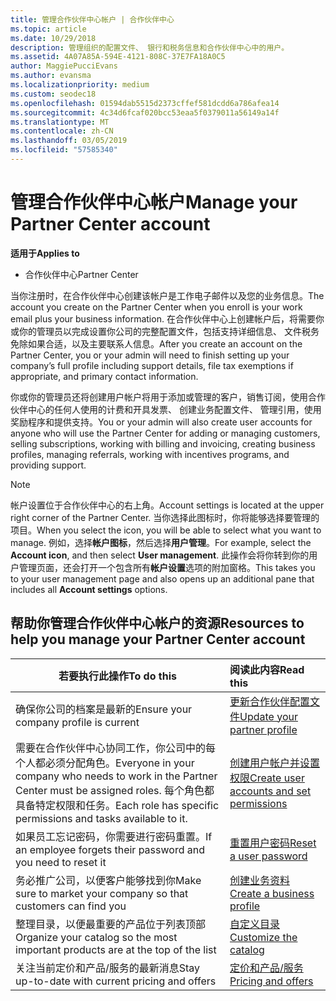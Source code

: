 ```yaml
---
title: 管理合作伙伴中心帐户 | 合作伙伴中心
ms.topic: article
ms.date: 10/29/2018
description: 管理组织的配置文件、 银行和税务信息和合作伙伴中心中的用户。
ms.assetid: 4A07A85A-594E-4121-808C-37E7FA18A0C5
author: MaggiePucciEvans
ms.author: evansma
ms.localizationpriority: medium
ms.custom: seodec18
ms.openlocfilehash: 01594dab5515d2373cffef581dcdd6a786afea14
ms.sourcegitcommit: 4c34d6fcaf020bcc53eaa5f0379011a56149a14f
ms.translationtype: MT
ms.contentlocale: zh-CN
ms.lasthandoff: 03/05/2019
ms.locfileid: "57585340"
---
```

# <a name="manage-your-partner-center-account"></a><span data-ttu-id="7abb8-103">管理合作伙伴中心帐户</span><span class="sxs-lookup"><span data-stu-id="7abb8-103">Manage your Partner Center account</span></span>

<span data-ttu-id="7abb8-104">**适用于**</span><span class="sxs-lookup"><span data-stu-id="7abb8-104">**Applies to**</span></span>

-  <span data-ttu-id="7abb8-105">合作伙伴中心</span><span class="sxs-lookup"><span data-stu-id="7abb8-105">Partner Center</span></span>

<span data-ttu-id="7abb8-106">当你注册时，在合作伙伴中心创建该帐户是工作电子邮件以及您的业务信息。</span><span class="sxs-lookup"><span data-stu-id="7abb8-106">The account you create on the Partner Center when you enroll is your work email plus your business information.</span></span> <span data-ttu-id="7abb8-107">在合作伙伴中心上创建帐户后，将需要你或你的管理员以完成设置你公司的完整配置文件，包括支持详细信息、 文件税务免除如果合适，以及主要联系人信息。</span><span class="sxs-lookup"><span data-stu-id="7abb8-107">After you create an account on the Partner Center, you or your admin will need to finish setting up your company’s full profile including support details, file tax exemptions if appropriate, and primary contact information.</span></span> 

<span data-ttu-id="7abb8-108">你或你的管理员还将创建用户帐户将用于添加或管理的客户，销售订阅，使用合作伙伴中心的任何人使用的计费和开具发票、 创建业务配置文件、 管理引用，使用奖励程序和提供支持。</span><span class="sxs-lookup"><span data-stu-id="7abb8-108">You or your admin will also create user accounts for anyone who will use the Partner Center for adding or managing customers, selling subscriptions, working with billing and invoicing, creating business profiles, managing referrals, working with incentives programs, and providing support.</span></span>

>[!NOTE]
><span data-ttu-id="7abb8-109">帐户设置位于合作伙伴中心的右上角。</span><span class="sxs-lookup"><span data-stu-id="7abb8-109">Account settings is located at the upper right corner of the Partner Center.</span></span> <span data-ttu-id="7abb8-110">当你选择此图标时，你将能够选择要管理的项目。</span><span class="sxs-lookup"><span data-stu-id="7abb8-110">When you select the icon, you will be able to select what you want to manage.</span></span> <span data-ttu-id="7abb8-111">例如，选择**帐户图标**，然后选择**用户管理**。</span><span class="sxs-lookup"><span data-stu-id="7abb8-111">For example, select the **Account icon**, and then select **User management**.</span></span> <span data-ttu-id="7abb8-112">此操作会将你转到你的用户管理页面，还会打开一个包含所有**帐户设置**选项的附加窗格。</span><span class="sxs-lookup"><span data-stu-id="7abb8-112">This takes you to your user management page and also opens up an additional pane that includes all **Account settings** options.</span></span>


## <a name="resources-to-help-you-manage-your-partner-center-account"></a><span data-ttu-id="7abb8-113">帮助你管理合作伙伴中心帐户的资源</span><span class="sxs-lookup"><span data-stu-id="7abb8-113">Resources to help you manage your Partner Center account</span></span>

|<span data-ttu-id="7abb8-114">**若要执行此操作**</span><span class="sxs-lookup"><span data-stu-id="7abb8-114">**To do this**</span></span>   |<span data-ttu-id="7abb8-115">**阅读此内容**</span><span class="sxs-lookup"><span data-stu-id="7abb8-115">**Read this**</span></span>   |
|-----------------------|:-----------------------|
|<span data-ttu-id="7abb8-116">确保你公司的档案是最新的</span><span class="sxs-lookup"><span data-stu-id="7abb8-116">Ensure your company profile is current</span></span>   |[<span data-ttu-id="7abb8-117">更新合作伙伴配置文件</span><span class="sxs-lookup"><span data-stu-id="7abb8-117">Update your partner profile</span></span>](update-your-partner-profile.md)|
|<span data-ttu-id="7abb8-118">需要在合作伙伴中心协同工作，你公司中的每个人都必须分配角色。</span><span class="sxs-lookup"><span data-stu-id="7abb8-118">Everyone in your company who needs to work in the Partner Center must be assigned roles.</span></span> <span data-ttu-id="7abb8-119">每个角色都具备特定权限和任务。</span><span class="sxs-lookup"><span data-stu-id="7abb8-119">Each role has specific permissions and tasks available to it.</span></span>|[<span data-ttu-id="7abb8-120">创建用户帐户并设置权限</span><span class="sxs-lookup"><span data-stu-id="7abb8-120">Create user accounts and set permissions</span></span>](create-user-accounts-and-set-permissions.md)|
|<span data-ttu-id="7abb8-121">如果员工忘记密码，你需要进行密码重置。</span><span class="sxs-lookup"><span data-stu-id="7abb8-121">If an employee forgets their password and you need to reset it</span></span>  |[<span data-ttu-id="7abb8-122">重置用户密码</span><span class="sxs-lookup"><span data-stu-id="7abb8-122">Reset a user password</span></span>](reset-a-user-password.md)|
|<span data-ttu-id="7abb8-123">务必推广公司，以便客户能够找到你</span><span class="sxs-lookup"><span data-stu-id="7abb8-123">Make sure to market your company so that customers can find you</span></span>   |[<span data-ttu-id="7abb8-124">创建业务资料</span><span class="sxs-lookup"><span data-stu-id="7abb8-124">Create a business profile</span></span>](create-a-marketing-profile.md)|
|<span data-ttu-id="7abb8-125">整理目录，以便最重要的产品位于列表顶部</span><span class="sxs-lookup"><span data-stu-id="7abb8-125">Organize your catalog so the most important products are at the top of the list</span></span>   |[<span data-ttu-id="7abb8-126">自定义目录</span><span class="sxs-lookup"><span data-stu-id="7abb8-126">Customize the catalog</span></span>](customize-the-catalog.md)|
|<span data-ttu-id="7abb8-127">关注当前定价和产品/服务的最新消息</span><span class="sxs-lookup"><span data-stu-id="7abb8-127">Stay up-to-date with current pricing and offers</span></span>   |[<span data-ttu-id="7abb8-128">定价和产品/服务</span><span class="sxs-lookup"><span data-stu-id="7abb8-128">Pricing and offers</span></span>](pricing-and-offers.md)|













 

 




